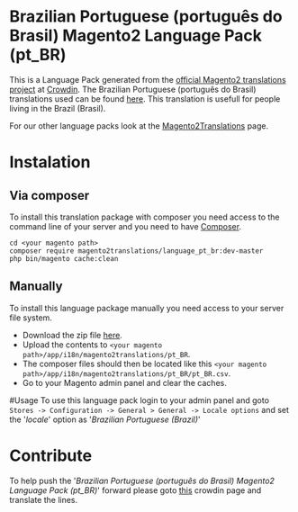 # Brazilian Portuguese (português do Brasil) Magento2 Language Pack (pt_BR)
This is a Language Pack generated from the [official Magento2 translations project](https://crowdin.com/project/magento-2) at [Crowdin](https://crowdin.com).
The Brazilian Portuguese (português do Brasil) translations used can be found [here](https://crowdin.com/project/magento-2/pt).
This translation is usefull for people living in the Brazil (Brasil).

For our other language packs look at the [Magento2Translations](http://magento2translations.github.io/) page.

# Instalation
## Via composer
To install this translation package with composer you need access to the command line of your server and you need to have [Composer](https://getcomposer.org).
```
cd <your magento path>
composer require magento2translations/language_pt_br:dev-master
php bin/magento cache:clean
```
## Manually
To install this language package manually you need access to your server file system.
* Download the zip file [here](https://github.com/Magento2Translations/language_pt_br/archive/master.zip).
* Upload the contents to `<your magento path>/app/i18n/magento2translations/pt_BR`.
* The composer files should then be located like this `<your magento path>/app/i18n/magento2translations/pt_BR/pt_BR.csv`.
* Go to your Magento admin panel and clear the caches.

#Usage
To use this language pack login to your admin panel and goto `Stores -> Configuration -> General > General -> Locale options` and set the '*locale*' option as '*Brazilian Portuguese (Brazil)*'

# Contribute
To help push the '*Brazilian Portuguese (português do Brasil) Magento2 Language Pack (pt_BR)*' forward please goto [this](https://crowdin.com/project/magento-2/pt) crowdin page and translate the lines.